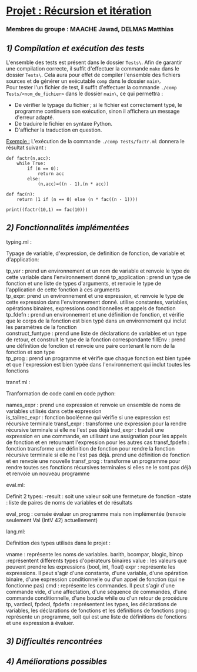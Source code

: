 # <u> Projet : Récursion et itération </u>

### Membres du groupe : MAACHE Jawad, DELMAS Matthias

## *1) Compilation et exécution des tests*

L'ensemble des tests est présent dans le dossier `Tests\`. Afin de garantir une compilation correcte, il suffit d'effectuer la commande `make` dans le dossier `Tests\`. Cela aura pour effet de compiler l'ensemble des fichiers sources et de générer un exécutable `comp` dans le dossier `main\`.  
Pour tester l'un fichier de test, il suffit d'effectuer la commande `./comp Tests/<nom_du_fichier>` dans le dossier `main\`, ce qui permettra :
- De vérifier le typage du fichier ; si le fichier est correctement typé, le programme continuera son exécution, sinon il affichera un message d'erreur adapté.
- De traduire le fichier en syntaxe Python.
- D'afficher la traduction en question.

<u>Exemple :</u>  L'exécution de la commande `./comp Tests/factr.ml` donnera le résultat suivant :
```
def factr(n,acc):
    while True:
        if (n == 0):
            return acc
        else:
            (n,acc)=((n - 1),(n * acc))

def fac(n):
    return (1 if (n == 0) else (n * fac((n - 1))))

print((factr(10,1) == fac(10)))
```

## *2) Fonctionnalités implémentées*

typing.ml :  

Typage de variable, d'expression, de definition de fonction, de variable et d'application:

tp_var : prend un environnement et un nom de variable et renvoie le type de cette variable dans l'environnement donné
tp_application : prend un type de fonction et une liste de types d'arguments, et renvoie le type de l'application de cette fonction à ces arguments  
tp_expr: prend un environnement et une expression, et renvoie le type de cette expression dans l'environnement donné. utilise constantes, variables, opérations binaires, expressions conditionnelles et appels de fonction
tp_fdefn :  prend un environnement et une définition de fonction, et vérifie que le corps de la fonction est bien typé dans un environnement qui inclut les paramètres de la fonction  
construct_funtype : prend une liste de déclarations de variables  et un type de retour, et construit le type de la fonction correspondante
fillEnv :  prend une définition de fonction et renvoie une paire contenant le nom de la fonction et son type  
tp_prog :  prend un programme et vérifie que chaque fonction est bien typée et que l'expression est bien typée dans l'environnement qui inclut toutes les fonctions


transf.ml : 

Tranformation de code caml en code python:

names_expr : prend une expression et renvoie un ensemble de noms de variables utilisés dans cette expression  
is_tailrec_expr : fonction booléenne qui vérifie si une expression est récursive terminale
transf_expr : transforme une expression pour la rendre récursive terminale si elle ne l'est pas déjà
trad_expr : traduit une expression en une commande, en utilisant une assignation pour les appels de fonction et en retournant l'expression pour les autres cas
transf_fpdefn : fonction transforme une définition de fonction pour rendre la fonction récursive terminale si elle ne l'est pas déjà. prend une définition de fonction et en renvoie une nouvelle 
transf_prog : transforme un programme pour rendre toutes ses fonctions récursives terminales si elles ne le sont pas déjà et renvoie un nouveau programme


eval.ml: 

Definit 2 types:
-result : soit une valeur soit une fermeture de fonction 
-state : liste de paires de noms de variables et de résultats

eval_prog : censée évaluer un programme mais non implémentée (renvoie seulement Val (IntV 42) actuellement) 


lang.ml:

Definition des types utilisés dans le projet :

vname : représente les noms de variables. 
barith, bcompar, blogic, binop :représentent différents types d'opérateurs binaires
value : les valeurs que peuvent prendre les expressions (bool, int, float)
expr :  représente les expressions. Il peut s'agir d'une constante, d'une variable, d'une opération binaire, d'une expression conditionnelle ou d'un appel de fonction (qui ne fonctionne pas)
cmd : représente les commandes. Il peut s'agir d'une commande vide, d'une affectation, d'une séquence de commandes, d'une commande conditionnelle, d'une boucle while ou d'un retour de procédure  
tp, vardecl, fpdecl, fpdefn :  représentent les types, les déclarations de variables, les déclarations de fonctions et les définitions de fonctions
prog :  représente un programme, soit qui est une liste de définitions de fonctions et une expression à évaluer.
 	

## *3) Difficultés rencontrées*

## *4) Améliorations possibles*

